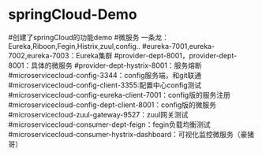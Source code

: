 # springCloud-Demo
#创建了springCloud的功能demo
#微服务 一条龙：Eureka,Riboon,Fegin,Histrix,zuul,config..
#eureka-7001,eureka-7002,eureka-7003：Eureka集群
#provider-dept-8001，provider-dept-8001：具体的微服务
#provider-dept-hystrix-8001：服务熔断
#microservicecloud-config-3344：config服务端，和git联通
#microservicecloud-config-client-3355:配置中心config测试
#microservicecloud-config-eureka-client-7001：config版的服务注册
#microservicecloud-config-dept-client-8001：config版的微服务
#microservicecloud-zuul-gateway-9527：zuul网关测试
#microservicecloud-consumer-dept-feign：fegin负载均衡测试
#microservicecloud-consumer-hystrix-dashboard：可视化监控微服务（豪猪哥）


